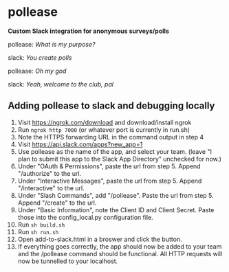 # pollease
**Custom Slack integration for anonymous surveys/polls**

pollease: _What is my purpose?_

slack: _You create polls_

pollease: _Oh my god_

slack: _Yeah, welcome to the club, pal_

## Adding pollease to slack and debugging locally
1. Visit https://ngrok.com/download and download/install ngrok
2. Run `ngrok http 7000` (or whatever port is currently in run.sh)
3. Note the HTTPS forwarding URL in the command output in step 4 
4. Visit https://api.slack.com/apps?new_app=1
5. Use pollease as the name of the app, and select your team. (leave "I plan to submit this app to the Slack App Directory" unchecked for now.)
6. Under "OAuth & Permissions", paste the url from step 5. Append "/authorize" to the url.
7. Under "Interactive Messages", paste the url from step 5. Append "/interactive" to the url.
8. Under "Slash Commands", add "/pollease". Paste the url from step 5. Append "/create" to the url.
9. Under "Basic Information", note the Client ID and Client Secret. Paste those into the config_local.py configuration file. 
10. Run `sh build.sh`
11. Run `sh run.sh`
12. Open add-to-slack.html in a broswer and click the button. 
13. If everything goes correctly, the app should now be added to your team and the /pollease command should be functional. All HTTP requests will now be tunnelled to your localhost.
